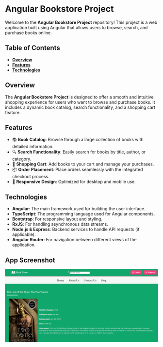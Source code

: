 # **Angular Bookstore Project**

Welcome to the **Angular Bookstore Project** repository! This project is a web application built using Angular that allows users to browse, search, and purchase books online.

## **Table of Contents**
- **[Overview](#overview)**
- **[Features](#features)**
- **[Technologies](#technologies)**

## **Overview**
The **Angular Bookstore Project** is designed to offer a smooth and intuitive shopping experience for users who want to browse and purchase books. It includes a dynamic book catalog, search functionality, and a shopping cart feature.

## **Features**
- 📚 **Book Catalog**: Browse through a large collection of books with detailed information.
- 🔍 **Search Functionality**: Easily search for books by title, author, or category.
- 🛒 **Shopping Cart**: Add books to your cart and manage your purchases.
- 📦 **Order Placement**: Place orders seamlessly with the integrated checkout process.
- 📱 **Responsive Design**: Optimized for desktop and mobile use.

## **Technologies**
- **Angular**: The main framework used for building the user interface.
- **TypeScript**: The programming language used for Angular components.
- **Bootstrap**: For responsive layout and styling.
- **RxJS**: For handling asynchronous data streams.
- **Node.js & Express**: Backend services to handle API requests (if applicable).
- **Angular Router**: For navigation between different views of the application.

## **App Screenshot**

![Book Angular App Screenshot](./book.webp)
